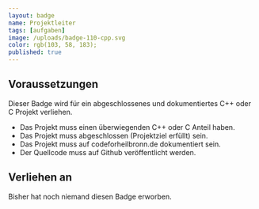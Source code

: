 ```yaml
---
layout: badge
name: Projektleiter
tags: [aufgaben]
image: /uploads/badge-110-cpp.svg
color: rgb(103, 58, 183);
published: true
---
```


## Voraussetzungen

Dieser Badge wird für ein abgeschlossenes und dokumentiertes C++ oder C Projekt verliehen.

* Das Projekt muss einen überwiegenden C++ oder C Anteil haben.
* Das Projekt muss abgeschlossen (Projektziel erfüllt) sein.
* Das Projekt muss auf codeforheilbronn.de dokumentiert sein.
* Der Quellcode muss auf Github veröffentlicht werden.

## Verliehen an

Bisher hat noch niemand diesen Badge erworben.